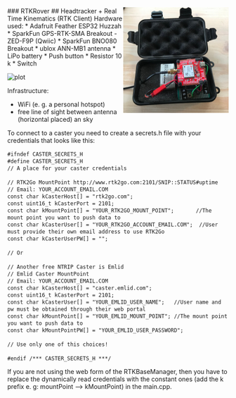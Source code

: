 <img align="right" src="./screenshots/rtkrover.jpeg" width="240"/> 
### RTKRover
## Headtracker + Real Time Kinematics (RTK Client)
Hardware used:   
* Adafruit Feather ESP32 Huzzah 
* SparkFun GPS-RTK-SMA Breakout - ZED-F9P (Qwiic)
* SparkFun BNO080 Breakout
* ublox ANN-MB1 antenna
* LiPo battery
* Push button
* Resistor 10 k
* Switch

![plot](./fritzing/RTKRover-bb.jpeg)

Infrastructure:
* WiFi (e. g. a personal hotspot)
* free line of sight between antenna (horizontal placed) an sky

To connect to a caster you need to create a secrets.h file with your credentials that looks like this:

````
#ifndef CASTER_SECRETS_H
#define CASTER_SECRETS_H
// A place for your caster credentials

// RTK2Go MountPoint http://www.rtk2go.com:2101/SNIP::STATUS#uptime
// Email: YOUR_ACCOUNT_EMAIL.COM
const char kCasterHost[] = "rtk2go.com";
const uint16_t kCasterPort = 2101;
const char kMountPoint[] = "YOUR_RTK2GO_MOUNT_POINT";       //The mount point you want to push data to
const char kCasterUser[] = "YOUR_RTK2GO_ACCOUNT_EMAIL.COM";  //User must provide their own email address to use RTK2Go
const char kCasterUserPW[] = "";

// Or

// Another free NTRIP Caster is Emlid
// Emlid Caster MountPoint
// Email: YOUR_ACCOUNT_EMAIL.COM
const char kCasterHost[] = "caster.emlid.com";
const uint16_t kCasterPort = 2101;
const char kCasterUser[] = "YOUR_EMLID_USER_NAME";   //User name and pw must be obtained through their web portal
const char kMountPoint[] = "YOUR_EMLID_MOUNT_POINT"; //The mount point you want to push data to
const char kMountPointPW[] = "YOUR_EMLID_USER_PASSWORD";

// Use only one of this choices!

#endif /*** CASTER_SECRETS_H ***/

````

If you are not using the web form of the RTKBaseManager, then you have to replace the dynamically read credentials with the constant ones (add the k prefix e. g: mountPoint --> kMountPoint) in the main.cpp.
